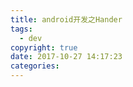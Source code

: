 ```yaml
---
title: android开发之Hander
tags:
  - dev
copyright: true
date: 2017-10-27 14:17:23
categories:
---
```


<!--more-->